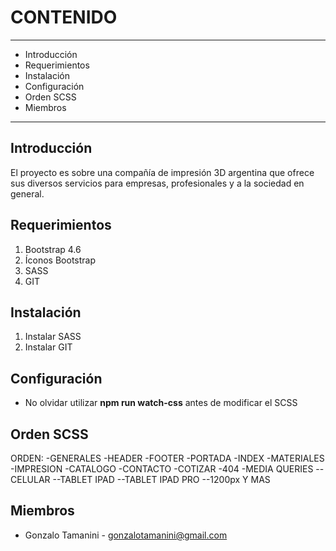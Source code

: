 # CONTENIDO
---------------------

 * Introducción
 * Requerimientos
 * Instalación
 * Configuración
 * Orden SCSS
 * Miembros

---------------------

## Introducción 

El proyecto es sobre una compañía de impresión 3D argentina que ofrece sus diversos servicios para empresas, profesionales y a la sociedad en general.


## Requerimientos

1. Bootstrap 4.6
2. Íconos Bootstrap
3. SASS
4. GIT


## Instalación

1. Instalar SASS
2. Instalar GIT


## Configuración

- No olvidar utilizar **npm run watch-css** antes de modificar el SCSS


## Orden SCSS

ORDEN:
-GENERALES
-HEADER
-FOOTER
-PORTADA
-INDEX
-MATERIALES
-IMPRESION
-CATALOGO
-CONTACTO
-COTIZAR
-404
-MEDIA QUERIES
--CELULAR
--TABLET IPAD
--TABLET IPAD PRO
--1200px Y MAS


## Miembros

- Gonzalo Tamanini - gonzalotamanini@gmail.com